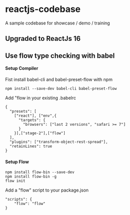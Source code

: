 # reactjs-codebase
A sample codebase for showcase / demo / training

## Upgraded to ReactJs 16

## Use flow type checking with babel

#### Setup Compiler
Fist install babel-cli and babel-preset-flow with npm
```
npm install --save-dev babel-cli babel-preset-flow
```
Add "flow in your existing .babelrc
```
{
  "presets": [
    ["react"], ["env",{
      "targets": {
        "browsers": ["last 2 versions", "safari >= 7"]
      }
    }],["stage-2"],["flow"]
  ],
  "plugins": ["transform-object-rest-spread"],
  "retainLines": true
}
```
#### Setup Flow
```
npm install flow-bin --save-dev
npm install flow-bin -g
flow init
```
Add a "flow" script to your package.json
```
"scripts": {
    "flow": "flow"
}
```